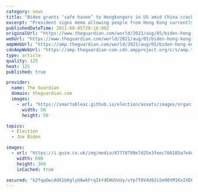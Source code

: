 ```yaml
---
category: news
title: "Biden grants ‘safe haven’ to Hongkongers in US amid China crackdown"
excerpt: "President signs memo allowing people from Hong Kong currently residing in US to live and work in country for 18 months"
publishedDateTime: 2021-08-05T20:16:00Z
originalUrl: "https://www.theguardian.com/world/2021/aug/05/biden-hong-kong-china-crackdown"
webUrl: "https://www.theguardian.com/world/2021/aug/05/biden-hong-kong-china-crackdown"
ampWebUrl: "https://amp.theguardian.com/world/2021/aug/05/biden-hong-kong-china-crackdown"
cdnAmpWebUrl: "https://amp-theguardian-com.cdn.ampproject.org/c/s/amp.theguardian.com/world/2021/aug/05/biden-hong-kong-china-crackdown"
type: article
quality: 125
heat: 125
published: true

provider:
  name: The Guardian
  domain: theguardian.com
  images:
    - url: "https://smartableai.github.io/election/assets/images/organizations/theguardian.com-50x50.jpg"
      width: 50
      height: 50

topics:
  - Election
  - Joe Biden

images:
  - url: "https://i.guim.co.uk/img/media/87778799e7d25e3feec766105a7e4d6e927f19da/0_200_6000_3600/master/6000.jpg?width=300&quality=45&auto=format&fit=max&dpr=2&s=6621bc54c9b12fba8565edebe23bcc9f"
    width: 600
    height: 360
    isCached: true

secured: "k2fqaOwcAdX1b6glyUAwkFrqIkY4EWUVoUy/uYp7f8V4d82iSm90tM1KxIXDFbzPpTVabKIaiWqOZX0di9UVYWsfuxJicj1kghVIly5dTtsBzf/Czf/hyMDG/H0cBMaopaSOixgqaagxuzdwWBEiSCsD9NHJ/LaqJqNp7Sor+4j7O0V8SroMnT8d6jf1ewroZlmgRG9UECX0iNUyqSPJ/kuV6GJoEyZFGA+Lvbo+ORMe8obsLI7/bkZNwnb93mWhqWwwpycASjgrweioBc44xs9dt5nHCj9nJKKyMFAxMzmvNb3Gw3E4VoAV8CCZrmesYbirU9DeJXieQU6w2pRnWzQXXUUtKRheuzSJuNhiiI0=;cVsiGup54YXf/0ohbZI5Ww=="
---
```


